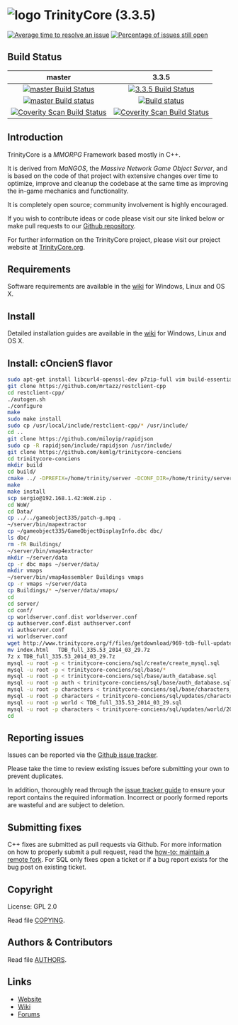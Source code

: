 # ![logo](https://community.trinitycore.org/public/style_images/1_trinitycore.png) TrinityCore (3.3.5)

[![Average time to resolve an issue](https://isitmaintained.com/badge/resolution/TrinityCore/TrinityCore.svg)](https://isitmaintained.com/project/TrinityCore/TrinityCore "Average time to resolve an issue") [![Percentage of issues still open](https://isitmaintained.com/badge/open/TrinityCore/TrinityCore.svg)](https://isitmaintained.com/project/TrinityCore/TrinityCore "Percentage of issues still open")

## Build Status

master | 3.3.5
:------------: | :------------:
[![master Build Status](https://travis-ci.org/TrinityCore/TrinityCore.svg?branch=master)](https://travis-ci.org/TrinityCore/TrinityCore) | [![3.3.5 Build Status](https://travis-ci.org/TrinityCore/TrinityCore.svg?branch=3.3.5)](https://travis-ci.org/TrinityCore/TrinityCore)
[![master Build status](https://ci.appveyor.com/api/projects/status/54d0u1fxe50ad80o/branch/master?svg=true)](https://ci.appveyor.com/project/DDuarte/trinitycore/branch/master) | [![Build status](https://ci.appveyor.com/api/projects/status/54d0u1fxe50ad80o/branch/3.3.5?svg=true)](https://ci.appveyor.com/project/DDuarte/trinitycore/branch/3.3.5)
[![Coverity Scan Build Status](https://scan.coverity.com/projects/435/badge.svg)](https://scan.coverity.com/projects/435) | [![Coverity Scan Build Status](https://scan.coverity.com/projects/4656/badge.svg)](https://scan.coverity.com/projects/4656)

## Introduction

TrinityCore is a *MMORPG* Framework based mostly in C++.

It is derived from *MaNGOS*, the *Massive Network Game Object Server*, and is
based on the code of that project with extensive changes over time to optimize,
improve and cleanup the codebase at the same time as improving the in-game
mechanics and functionality.

It is completely open source; community involvement is highly encouraged.

If you wish to contribute ideas or code please visit our site linked below or
make pull requests to our [Github repository](https://github.com/TrinityCore/TrinityCore/pulls).

For further information on the TrinityCore project, please visit our project
website at [TrinityCore.org](https://www.trinitycore.org).

## Requirements


Software requirements are available in the [wiki](https://www.trinitycore.info/display/tc/Requirements) for
Windows, Linux and OS X.


## Install

Detailed installation guides are available in the [wiki](https://www.trinitycore.info/display/tc/Installation+Guide) for
Windows, Linux and OS X.

## Install: cOncienS flavor

```bash
sudo apt-get install libcurl4-openssl-dev p7zip-full vim build-essential autoconf libtool gcc g++ make cmake git-core patch wget links zip unzip unrar openssl libssl-dev mysql-server mysql-client libmysqlclient15-dev libmysql++-dev libreadline6-dev libncurses5-dev zlib1g-dev libbz2-dev libjson-spirit-dev libace-dev libncurses5-dev deluge-console deluge git cmake build-essential libssl-dev
git clone https://github.com/mrtazz/restclient-cpp
cd restclient-cpp/
./autogen.sh
./configure
make
sudo make install
sudo cp /usr/local/include/restclient-cpp/* /usr/include/
cd ..
git clone https://github.com/miloyip/rapidjson
sudo cp -R rapidjson/include/rapidjson /usr/include/
git clone https://github.com/kemlg/trinitycore-conciens
cd trinitycore-conciens
mkdir build
cd build/
cmake ../ -DPREFIX=/home/trinity/server -DCONF_DIR=/home/trinity/server/conf -DLIBSDIR=/home/trinity/server/lib  -DUSE_SFMT=1 -DTOOLS=1 -DSCRIPTS=1 -DSERVERS=1 -DWITH_WARNINGS=1
make
make install
scp sergio@192.168.1.42:WoW.zip .
cd WoW/
cd Data/
cp ../../gameobject335/patch-g.mpq .
~/server/bin/mapextractor
cp ~/gameobject335/GameObjectDisplayInfo.dbc dbc/
ls dbc/
rm -fR Buildings/
~/server/bin/vmap4extractor
mkdir ~/server/data
cp -r dbc maps ~/server/data/
mkdir vmaps
~/server/bin/vmap4assembler Buildings vmaps
cp -r vmaps ~/server/data
cp Buildings/* ~/server/data/vmaps/
cd
cd server/
cd conf/
cp worldserver.conf.dist worldserver.conf
cp authserver.conf.dist authserver.conf
vi authserver.conf
vi worldserver.conf
wget http://www.trinitycore.org/f/files/getdownload/969-tdb-full-updates/
mv index.html   TDB_full_335.53_2014_03_29.7z
7z x TDB_full_335.53_2014_03_29.7z
mysql -u root -p < trinitycore-conciens/sql/create/create_mysql.sql
mysql -u root -p < trinitycore-conciens/sql/base/*
mysql -u root -p < trinitycore-conciens/sql/base/auth_database.sql 
mysql -u root -p auth < trinitycore-conciens/sql/base/auth_database.sql 
mysql -u root -p characters < trinitycore-conciens/sql/base/characters_database.sql 
mysql -u root -p characters < trinitycore-conciens/sql/updates/characters/2014_03_29_00_characters_groups.sql 
mysql -u root -p world < TDB_full_335.53_2014_03_29.sql 
mysql -u root -p characters < trinitycore-conciens/sql/updates/world/2014_0*.sql
cd
```

## Reporting issues

Issues can be reported via the [Github issue tracker](https://github.com/TrinityCore/TrinityCore/labels/Branch-3.3.5a).

Please take the time to review existing issues before submitting your own to
prevent duplicates.

In addition, thoroughly read through the [issue tracker guide](https://community.trinitycore.org/topic/37-the-trinitycore-issuetracker-and-you/) to ensure
your report contains the required information. Incorrect or poorly formed
reports are wasteful and are subject to deletion.


## Submitting fixes

C++ fixes are submitted as pull requests via Github. For more information on how to
properly submit a pull request, read the [how-to: maintain a remote fork](https://community.trinitycore.org/topic/9002-howto-maintain-a-remote-fork-for-pull-requests-tortoisegit/).
For SQL only fixes open a ticket or if a bug report exists for the bug post on existing ticket.


## Copyright

License: GPL 2.0

Read file [COPYING](COPYING).


## Authors &amp; Contributors

Read file [AUTHORS](AUTHORS).


## Links

* [Website](https://www.trinitycore.org)
* [Wiki](https://www.trinitycore.info)
* [Forums](https://community.trinitycore.org)
